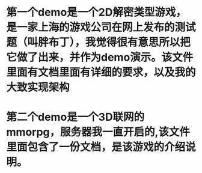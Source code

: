 # 第一个demo是一个2D解密类型游戏，是一家上海的游戏公司在网上发布的测试题（叫胖布丁），我觉得很有意思所以把它做了出来，并作为demo演示。该文件里面有文档里面有详细的要求，以及我的大致实现架构

# 第二个demo是一个3D联网的mmorpg，服务器我一直开启的,该文件里面包含了一份文档，是该游戏的介绍说明。
